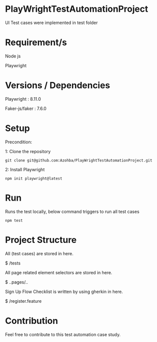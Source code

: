 # PlayWrightTestAutomationProject

UI Test cases were implemented in test folder

# Requirement/s

Node js

Playwright

# Versions / Dependencies

Playwright : 8.11.0

Faker-js/faker : 7.6.0

# Setup

Precondition:

1: Clone the repository

``` git clone git@github.com:Azohba/PlayWrightTestAutomationProject.git ```

2: Install Playwright

``` npm init playwright@latest  ```

# Run

Runs the test locally, below command triggers to run all test cases

``` npm test ```

 
# Project Structure

All (test cases) are stored in here.   

$ /tests  

All page related element selectors are stored in here.  

$ ..pages/..

Sign Up Flow Checklist is written by using gherkin in here.

$ /register.feature

# Contribution

Feel free to contribute to this test automation case study.
